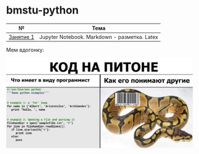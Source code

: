 # bmstu-python

| № | Тема | 
|:---:|---|
| [Занятие 1](./lesson_1/) | Jupyter Notebook. Markdown - разметка. Latex|

Мем вдогонку:

<img src = ".\img\mem.jpg" width = "640"/>